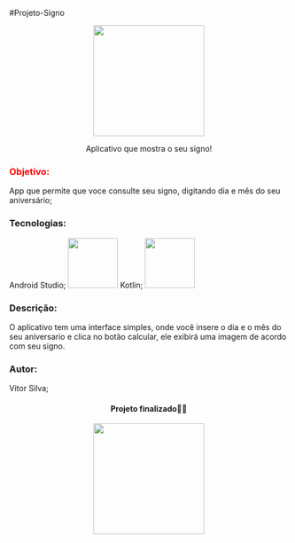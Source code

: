 #Projeto-Signo
<p align="center">
<img src="https://user-images.githubusercontent.com/124945915/231613352-7c1275ba-f033-40ec-98ec-ed58094f6209.png"  height="200">
</p>
<p align="center">Aplicativo que mostra o seu signo!</p>
<p align="center">
 <h3 style="color:red;">Objetivo:</h3>
 App que permite que voce consulte seu signo, digitando dia e mês do seu aniversário;
 <h3>Tecnologias:</h3>  
 Android Studio; <img src="https://user-images.githubusercontent.com/124945915/228702269-b3c81398-fdfa-4806-8616-15e4c5a5a15f.png" width="90" height="90" >
 Kotlin;  <img src="https://user-images.githubusercontent.com/124945915/228702325-66f1cdd2-27ab-48b0-9cce-57c5720560ef.png" width="90" height="90" >

 <h3>Descrição:</h3>
 O aplicativo tem uma interface simples, onde você insere o dia e o mês do seu aniversario e clica no botão calcular, ele exibirá uma imagem de acordo com seu signo.
 <h3>Autor:</h3>
  Vitor Silva;
</p>
<h4 align="center"> 
	Projeto finalizado🏁🚀
</h4>
<p align="center">
<img src="https://user-images.githubusercontent.com/124945915/231613635-4a29cb0f-401f-4fb6-9bfc-7cbc895726b4.png"  height="200">
</p>
